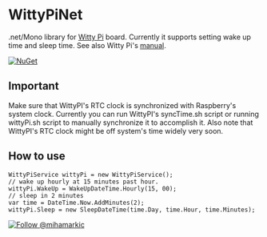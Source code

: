 # WittyPiNet
.net/Mono library for [Witty Pi](http://www.uugear.com/witty-pi-realtime-clock-power-management-for-raspberry-pi/) board.
Currently it supports setting wake up time and sleep time.
See also Witty Pi's [manual](http://www.uugear.com/doc/WittyPi_UserManual.pdf).

[![NuGet](https://img.shields.io/nuget/v/WittyPiNet.svg)](https://www.nuget.org/packages/WittyPiNet)

## Important

Make sure that WittyPI's RTC clock is synchronized with Raspberry's system clock.
Currently you can run WittyPI's syncTime.sh script or running wittyPi.sh script to manually synchronize it to accomplish it.
Also note that WittyPI's RTC clock might be off system's time widely very soon.

## How to use
```
WittyPiService wittyPi = new WittyPiService();
// wake up hourly at 15 minutes past hour.
wittyPi.WakeUp = WakeUpDateTime.Hourly(15, 00);
// sleep in 2 minutes
var time = DateTime.Now.AddMinutes(2);
wittyPi.Sleep = new SleepDateTime(time.Day, time.Hour, time.Minutes);
```

[![Follow @mihamarkic](https://img.shields.io/badge/Twitter-Follow%20%40mihamarkic-blue.svg)](https://twitter.com/intent/follow?screen_name=mihamarkic)